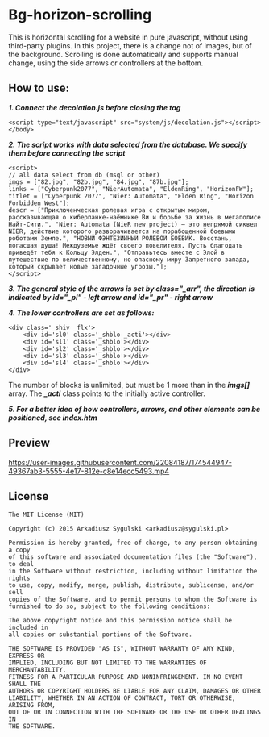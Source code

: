 # Bg-horizon-scrolling
This is horizontal scrolling for a website in pure javascript, without using third-party plugins. In this project, there is a change not of images, but of the background.
Scrolling is done automatically and supports manual change, using the side arrows or controllers at the bottom.

## How to use:

***1. Connect the decolation.js before closing the tag <body>***
```
<script type="text/javascript" src="system/js/decolation.js"></script>
</body>
```

***2. The script works with data selected from the database. We specify them before connecting the script***

```
<script>
// all data select from db (msql or other)
imgs = ["82.jpg", "82b.jpg", "84.jpg", "87b.jpg"];
links = ["Cyberpunk2077", "NierAutomata", "EldenRing", "HorizonFW"];
titlet = ["Cyberpunk 2077", "Nier: Automata", "Elden Ring", "Horizon Forbidden West"];
descr = ["Приключенческая ролевая игра с открытым миром, рассказывающая о киберпанке-наёмнике Ви и борьбе за жизнь в мегаполисе Найт-Сити.", "Nier: Automata (NieR new project) — это непрямой сиквел NIER, действие которого разворачивается на порабощенной боевыми роботами Земле.", "НОВЫЙ ФЭНТЕЗИЙНЫЙ РОЛЕВОЙ БОЕВИК. Восстань, погасшая душа! Междуземье ждёт своего повелителя. Пусть благодать приведёт тебя к Кольцу Элден.", "Отправьтесь вместе с Элой в путешествие по величественному, но опасному миру Запретного запада, который скрывает новые загадочные угрозы."];
</script>
```
***3. The general style of the arrows is set by class="_arr", the direction is indicated by id="_pl" - left arrow and id="_pr" - right arrow***

***4. The lower controllers are set as follows:***
```
<div class='_shiv _flx'>
	<div id='sl0' class='_shblo _acti'></div>
	<div id='sl1' class='_shblo'></div>
	<div id='sl2' class='_shblo'></div>
	<div id='sl3' class='_shblo'></div>
	<div id='sl4' class='_shblo'></div>
</div>
```
The number of blocks is unlimited, but must be 1 more than in the ***imgs[]*** array. The ***_acti*** class points to the initially active controller.

***5. For a better idea of how controllers, arrows, and other elements can be positioned, see index.htm***


## Preview
https://user-images.githubusercontent.com/22084187/174544947-49367ab3-5555-4e17-812e-c8e14ecc5493.mp4

## License
```
The MIT License (MIT)

Copyright (c) 2015 Arkadiusz Sygulski <arkadiusz@sygulski.pl>

Permission is hereby granted, free of charge, to any person obtaining a copy
of this software and associated documentation files (the "Software"), to deal
in the Software without restriction, including without limitation the rights
to use, copy, modify, merge, publish, distribute, sublicense, and/or sell
copies of the Software, and to permit persons to whom the Software is
furnished to do so, subject to the following conditions:

The above copyright notice and this permission notice shall be included in
all copies or substantial portions of the Software.

THE SOFTWARE IS PROVIDED "AS IS", WITHOUT WARRANTY OF ANY KIND, EXPRESS OR
IMPLIED, INCLUDING BUT NOT LIMITED TO THE WARRANTIES OF MERCHANTABILITY,
FITNESS FOR A PARTICULAR PURPOSE AND NONINFRINGEMENT. IN NO EVENT SHALL THE
AUTHORS OR COPYRIGHT HOLDERS BE LIABLE FOR ANY CLAIM, DAMAGES OR OTHER
LIABILITY, WHETHER IN AN ACTION OF CONTRACT, TORT OR OTHERWISE, ARISING FROM,
OUT OF OR IN CONNECTION WITH THE SOFTWARE OR THE USE OR OTHER DEALINGS IN
THE SOFTWARE.
```



